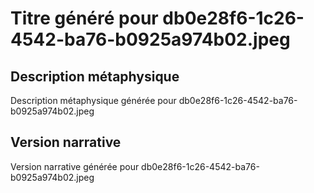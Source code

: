 # Titre généré pour db0e28f6-1c26-4542-ba76-b0925a974b02.jpeg

## Description métaphysique
Description métaphysique générée pour db0e28f6-1c26-4542-ba76-b0925a974b02.jpeg

## Version narrative
Version narrative générée pour db0e28f6-1c26-4542-ba76-b0925a974b02.jpeg
